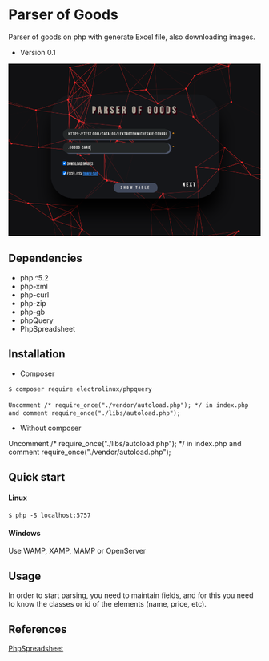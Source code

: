 # Parser of Goods

Parser of goods on php with generate Excel file, also downloading images.


* Version 0.1

![screenshot](./assets/images/parser_v0.1_3.png)

## Dependencies

- php ^5.2
- php-xml
- php-curl
- php-zip
- php-gb
- phpQuery
- PhpSpreadsheet

## Installation

* Composer

```
$ composer require electrolinux/phpquery

Uncomment /* require_once("./vendor/autoload.php"); */ in index.php
and comment require_once("./libs/autoload.php");

```
* Without composer

Uncomment /* require_once("./libs/autoload.php"); */ in index.php
and comment require_once("./vendor/autoload.php");

## Quick start

#### Linux

```
$ php -S localhost:5757

```

#### Windows

Use WAMP, XAMP, MAMP or OpenServer

## Usage

In order to start parsing, you need to maintain fields, and for this you need to know the classes or id of the elements (name, price, etc).

## References

[PhpSpreadsheet](https://github.com/PHPOffice/PhpSpreadsheet)
